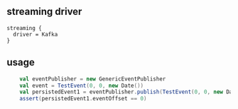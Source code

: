 streaming driver
------------------


```
streaming {
  driver = Kafka
}
```

usage
-----

```scala
    val eventPublisher = new GenericEventPublisher
    val event = TestEvent(0, 0, new Date())
    val persistedEvent1 = eventPublisher.publish(TestEvent(0, 0, new Date()))
    assert(persistedEvent1.eventOffset == 0)
```